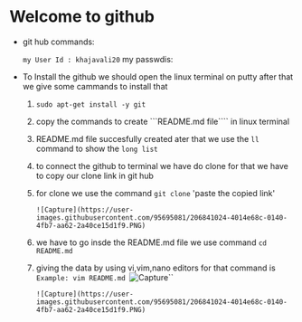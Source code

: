 # Welcome to github

* git hub commands:

  ``my User Id : khajavali20``
  my passwdis: 
  
* To Install the github we should open the linux terminal on putty after that we give some cammands to install that 
   1. ```sudo apt-get install -y git``` 
   2. copy the commands to create ```README.md file```` in linux terminal
   3. README.md file succesfully created ater that we use the ``ll`` command to show the ``long list`` 
   4. to connect the github to terminal we have do clone for that we have to copy our clone link in git hub 
   5. for clone we use the command ``git clone`` 'paste the copied link'
   
      ```![Capture](https://user-images.githubusercontent.com/95695081/206841024-4014e68c-0140-4fb7-aa62-2a40ce15d1f9.PNG)```
      
   6. we have to go insde the README.md file we use command ``cd README.md``
   7. giving the data by using vi,vim,nano editors for that command is 
      ``Example: vim README.md ``![Capture](https://user-images.githubusercontent.com/95695081/206841024-4014e68c-0140-4fb7-aa62-2a40ce15d1f9.PNG)``
      
      ``![Capture](https://user-images.githubusercontent.com/95695081/206841024-4014e68c-0140-4fb7-aa62-2a40ce15d1f9.PNG)``
